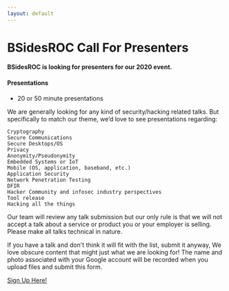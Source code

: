 ```yaml
---
layout: default
---
```

<div class="mb-3"><h1>BSidesROC Call For Presenters</h1></div>

#### BSidesROC is looking for presenters for our 2020 event. 

#### Presentations
  - 20 or 50 minute presentations

We are generally looking for any kind of security/hacking related talks. But specifically to match our theme, we’d love to see presentations regarding:

    Cryptography
    Secure Communications
    Secure Desktops/OS
    Privacy
    Anonymity/Pseudonymity
    Embedded Systems or IoT
    Mobile (OS, application, baseband, etc.)
    Application Security
    Network Penetration Testing
    DFIR
    Hacker Community and infosec industry perspectives
    Tool release
    Hacking all the things

Our team will review any talk submission but our only rule is that we will not accept a talk about a service or product you or your employer is selling. Please make all talks technical in nature.

If you have a talk and don't think it will fit with the list, submit it anyway, We love obscure content that might just what we are looking for!
The name and photo associated with your Google account will be recorded when you upload files and submit this form.

[Sign Up Here!](https://docs.google.com/forms/d/e/1FAIpQLSdxT92wMLK8Jt-r_WyMPPC6abBBioZcteRvqY5go-vAMsv35Q/viewform)